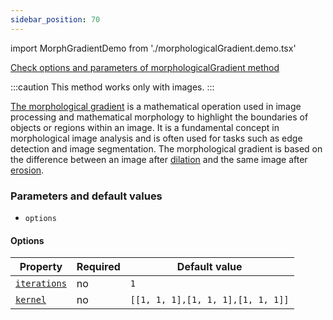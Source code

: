 ```yaml
---
sidebar_position: 70
---
```


import MorphGradientDemo from './morphologicalGradient.demo.tsx'

[Check options and parameters of morphologicalGradient method](https://image-js.github.io/image-js-typescript/classes/Image.html#morphologicalGradient 'github.io link')

:::caution
This method works only with images.
:::

[The morphological gradient](https://en.wikipedia.org/wiki/Morphological_gradient 'wikipedia link on morphological gradient') is a mathematical operation used in image processing and mathematical morphology to highlight the boundaries of objects or regions within an image.
It is a fundamental concept in morphological image analysis and is often used for tasks such as edge detection and image segmentation.
The morphological gradient is based on the difference between an image after [dilation](./Dilate.md 'internal link on dilation') and the same image after [erosion](./Erode.md 'internal link on erosion').

<MorphGradientDemo />

### Parameters and default values

- `options`

#### Options

| Property                                                                                                               | Required | Default value                     |
| ---------------------------------------------------------------------------------------------------------------------- | -------- | --------------------------------- |
| [`iterations`](https://image-js.github.io/image-js-typescript/interfaces/MorphologicalGradientOptions.html#iterations) | no       | `1`                               |
| [`kernel`](https://image-js.github.io/image-js-typescript/interfaces/MorphologicalGradientOptions.html#kernel)         | no       | `[[1, 1, 1],[1, 1, 1],[1, 1, 1]]` |
